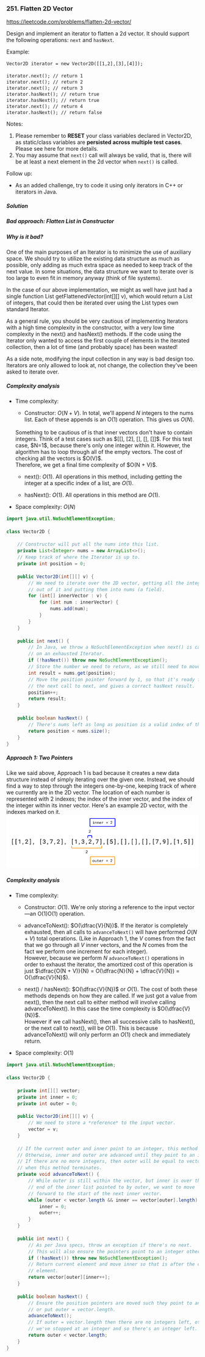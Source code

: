 ### 251. Flatten 2D Vector

https://leetcode.com/problems/flatten-2d-vector/

Design and implement an iterator to flatten a 2d vector. It should support the following operations: `next` and `hasNext`.

 

Example:
```
Vector2D iterator = new Vector2D([[1,2],[3],[4]]);

iterator.next(); // return 1
iterator.next(); // return 2
iterator.next(); // return 3
iterator.hasNext(); // return true
iterator.hasNext(); // return true
iterator.next(); // return 4
iterator.hasNext(); // return false
``` 

Notes:

1. Please remember to **RESET** your class variables declared in Vector2D, as static/class variables are **persisted across multiple test cases**. Please see here for more details.
2. You may assume that `next()` call will always be valid, that is, there will be at least a next element in the 2d vector when `next()` is called.
 

Follow up:

- As an added challenge, try to code it using only iterators in C++ or iterators in Java.

##### Solution

##### Bad approach: Flatten List in Constructor
##### Why is it bad?
One of the main purposes of an Iterator is to minimize the use of auxiliary space. We should try to utilize the existing data structure as much as possible, only adding as much extra space as needed to keep track of the next value. In some situations, the data structure we want to iterate over is too large to even fit in memory anyway (think of file systems).

In the case of our above implementation, we might as well have just had a single function List<Integer> getFlattenedVector(int[][] v), which would return a List of integers, that could then be iterated over using the List types own standard Iterator.

As a general rule, you should be very cautious of implementing Iterators with a high time complexity in the constructor, with a very low time complexity in the next() and hasNext() methods. If the code using the Iterator only wanted to access the first couple of elements in the iterated collection, then a lot of time (and probably space) has been wasted!

As a side note, modifying the input collection in any way is bad design too. Iterators are only allowed to look at, not change, the collection they've been asked to iterate over.

##### Complexity analysis
- Time complexity:
  - Constructor: $O(N + V)$. In total, we'll append $N$ integers to the nums list. Each of these appends is an $O(1)$ operation. This gives us $O(N)$.
  <br/>
  Something to be cautious of is that inner vectors don't have to contain integers. Think of a test cases such as $[[], [2], [], [], []]$. For this test case, $N=1$, because there's only one integer within it. However, the algorithm has to loop through all of the empty vectors. The cost of checking all the vectors is $O(V)$.
  <br/>
  Therefore, we get a final time complexity of $O(N + V)$.

  - next(): $O(1)$.
    All operations in this method, including getting the integer at a specific index of a list, are $O(1)$.

  - hasNext(): $O(1)$.
    All operations in this method are $O(1)$.
- Space complexity: $O(N)$

```java
import java.util.NoSuchElementException;

class Vector2D {
    
    // Constructor will put all the nums into this list.
    private List<Integer> nums = new ArrayList<>();
    // Keep track of where the Iterator is up to.
    private int position = 0;
    
    public Vector2D(int[][] v) {
        // We need to iterate over the 2D vector, getting all the integers
        // out of it and putting them into nums (a field).
        for (int[] innerVector : v) {
            for (int num : innerVector) {
                nums.add(num);
            }
        }
    }
    
    public int next() {
        // In Java, we throw a NoSuchElementException when next() is called
        // on an exhausted Iterator.
        if (!hasNext()) throw new NoSuchElementException();
        // Store the number we need to return, as we still need to move position forward.
        int result = nums.get(position);
        // Move the position pointer forward by 1, so that it's ready for
        // the next call to next, and gives a correct hasNext result.
        position++;
        return result;
    }
    
    public boolean hasNext() {
        // There's nums left as long as position is a valid index of the list. 
        return position < nums.size();
    }
}
```

##### Approach 1: Two Pointers
Like we said above, Approach 1 is bad because it creates a new data structure instead of simply iterating over the given one. Instead, we should find a way to step through the integers one-by-one, keeping track of where we currently are in the 2D vector. The location of each number is represented with 2 indexes; the index of the inner vector, and the index of the integer within its inner vector. Here's an example 2D vector, with the indexes marked on it.
![](./res/example_position.png)
##### Complexity analysis
- Time complexity:
    - Constructor: $O(1)$. We're only storing a reference to the input vector—an O(1)O(1) operation.

    - advanceToNext(): $O(\dfrac{V}{N})$. If the iterator is completely exhausted, then all calls to `advanceToNext()` will have performed $O(N + V)$ total operations. (Like in Approach 1, the $V$ comes from the fact that we go through all $V$ inner vectors, and the $N$ comes from the fact we perform one increment for each integer). 
    <br/>However, because we perform $N$ `advanceToNext()` operations in order to exhaust the iterator, the amortized cost of this operation is just $\dfrac{O(N + V)}{N} = O(\dfrac{N}{N} + \dfrac{V}{N}) = O(\dfrac{V}{N}$).
    
    - next() / hasNext(): $O(\dfrac{V}{N})$ or $O(1)$. The cost of both these methods depends on how they are called. If we just got a value from next(), then the next call to either method will involve calling advanceToNext(). In this case the time complexity is $O(\dfrac{V}{N})$.
      <br/>However if we call hasNext(), then all successive calls to hasNext(), or the next call to next(), will be $O(1)$. This is because advanceToNext() will only perform an $O(1)$ check and immediately return.
- Space complexity: $O(1)$

```java
import java.util.NoSuchElementException;

class Vector2D {
    
    private int[][] vector;
    private int inner = 0;
    private int outer = 0;
    
    public Vector2D(int[][] v) {
        // We need to store a *reference* to the input vector. 
        vector = v;
    }

    // If the current outer and inner point to an integer, this method does nothing.
    // Otherwise, inner and outer are advanced until they point to an integer.
    // If there are no more integers, then outer will be equal to vector.length
    // when this method terminates.
    private void advanceToNext() {
        // While outer is still within the vector, but inner is over the 
        // end of the inner list pointed to by outer, we want to move
        // forward to the start of the next inner vector.
        while (outer < vector.length && inner == vector[outer].length) {
            inner = 0;
            outer++;
        }
    }
    
    public int next() {
        // As per Java specs, throw an exception if there's no next.
        // This will also ensure the pointers point to an integer otherwise.
        if (!hasNext()) throw new NoSuchElementException();
        // Return current element and move inner so that is after the current
        // element.
        return vector[outer][inner++];
    }
    
    public boolean hasNext() {
        // Ensure the position pointers are moved such they point to an integer,
        // or put outer = vector.length.
        advanceToNext();
        // If outer = vector.length then there are no integers left, otherwise
        // we've stopped at an integer and so there's an integer left.
        return outer < vector.length;
    }
}
```